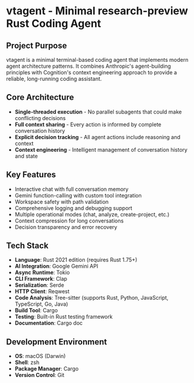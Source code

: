 # vtagent - Minimal research-preview Rust Coding Agent

## Project Purpose

vtagent is a minimal terminal-based coding agent that implements modern agent architecture patterns. It combines Anthropic's agent-building principles with Cognition's context engineering approach to provide a reliable, long-running coding assistant.

## Core Architecture

- **Single-threaded execution** - No parallel subagents that could make conflicting decisions
- **Full context sharing** - Every action is informed by complete conversation history
- **Explicit decision tracking** - All agent actions include reasoning and context
- **Context engineering** - Intelligent management of conversation history and state

## Key Features

- Interactive chat with full conversation memory
- Gemini function-calling with custom tool integration
- Workspace safety with path validation
- Comprehensive logging and debugging support
- Multiple operational modes (chat, analyze, create-project, etc.)
- Context compression for long conversations
- Decision transparency and error recovery

## Tech Stack

- **Language**: Rust 2021 edition (requires Rust 1.75+)
- **AI Integration**: Google Gemini API
- **Async Runtime**: Tokio
- **CLI Framework**: Clap
- **Serialization**: Serde
- **HTTP Client**: Reqwest
- **Code Analysis**: Tree-sitter (supports Rust, Python, JavaScript, TypeScript, Go, Java)
- **Build Tool**: Cargo
- **Testing**: Built-in Rust testing framework
- **Documentation**: Cargo doc

## Development Environment

- **OS**: macOS (Darwin)
- **Shell**: zsh
- **Package Manager**: Cargo
- **Version Control**: Git
